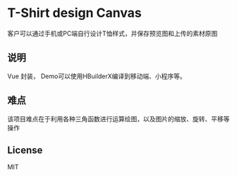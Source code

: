 # T-Shirt design Canvas
客户可以通过手机或PC端自行设计T恤样式，并保存预览图和上传的素材原图

## 说明 ##
Vue 封装， Demo可以使用HBuilderX编译到移动端、小程序等。

## 难点 ##
该项目难点在于利用各种三角函数进行运算绘图，以及图片的缩放、旋转、平移等操作

## License
MIT